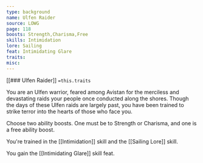 ```yaml
---
type: background
name: Ulfen Raider 
source: LOWG
page: 118
boosts: Strength,Charisma,Free
skills: Intimidation
lore: Sailing
feat: Intimidating Glare
traits: 
misc: 
---
```


[[### Ulfen Raider]]
`=this.traits`


You are an Ulfen warrior, feared among Avistan for the merciless and devastating raids your people once conducted along the shores. Though the days of these Ulfen raids are largely past, you have been trained to strike terror into the hearts of those who face you.

Choose two ability boosts. One must be to Strength or Charisma, and one is a free ability boost.

You're trained in the [[Intimidation]] skill and the [[Sailing Lore]] skill.

You gain the [[Intimidating Glare]] skill feat.


